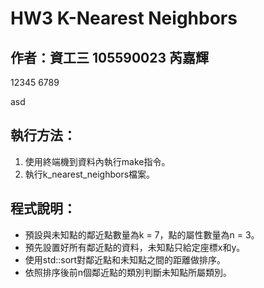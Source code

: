 # HW3 K-Nearest Neighbors
## 作者：資工三 105590023 芮嘉輝

12345
6789

asd

## 執行方法：
1. 使用終端機到資料內執行make指令。
2. 執行k_nearest_neighbors檔案。

## 程式說明：
* 預設與未知點的鄰近點數量為k = 7，點的屬性數量為n = 3。
* 預先設置好所有鄰近點的資料，未知點只給定座標x和y。
* 使用std::sort對鄰近點和未知點之間的距離做排序。
* 依照排序後前n個鄰近點的類別判斷未知點所屬類別。

